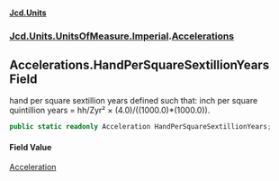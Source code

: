 #### [Jcd.Units](index.md 'index')
### [Jcd.Units.UnitsOfMeasure.Imperial](Jcd.Units.UnitsOfMeasure.Imperial.md 'Jcd.Units.UnitsOfMeasure.Imperial').[Accelerations](Accelerations.md 'Jcd.Units.UnitsOfMeasure.Imperial.Accelerations')

## Accelerations.HandPerSquareSextillionYears Field

hand per square sextillion years defined such that: inch per square quintillion years = hh/Zyr² ×
(4.0)/((1000.0)*(1000.0)).

```csharp
public static readonly Acceleration HandPerSquareSextillionYears;
```

#### Field Value
[Acceleration](Acceleration.md 'Jcd.Units.UnitTypes.Acceleration')